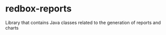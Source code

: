 redbox-reports
==============

Library that contains Java classes related to the generation of reports and charts